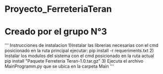 # Proyecto_FerreteriaTeran
# Creado por el grupo N°3

'''
 Instrucciones de instalacion
 1)Instalar las librerias necesarias con el cmd posicionado en la ruta principal ejecutar:
      pip install -r requeriments.txt
 2) Instalar los modulos del sistema con el cmd posicionado en la ruta actual
      pip install "Paquete Ferreteria Teran-1.0.tar.gz"
 3) Ejecuta el archivo MainProgramm.py que se ubica en la carpeta Main
'''
